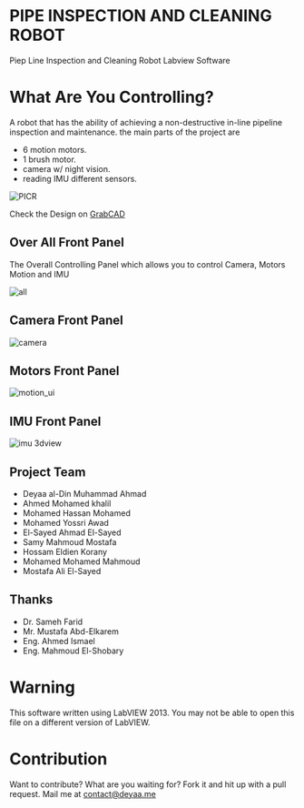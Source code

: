 # PIPE INSPECTION AND CLEANING ROBOT
Piep Line Inspection and Cleaning Robot Labview Software

# What Are You Controlling?
A robot that has the ability of achieving a non-destructive in-line pipeline inspection and maintenance.
the main parts of the project are 
- 6 motion motors.
- 1 brush motor.
- camera w/ night vision.
- reading IMU different sensors.

![PICR](https://user-images.githubusercontent.com/16267182/35386191-d835556a-01d3-11e8-9592-e991100e1568.png)

Check the Design on [GrabCAD ](https://grabcad.com/library/pipe-inspection-and-cleaning-robot-1)

## Over All Front Panel
The Overall Controlling Panel which allows you to control Camera, Motors Motion and IMU 

![all](https://user-images.githubusercontent.com/16267182/35386002-0919097a-01d3-11e8-8fad-537547fae273.PNG)

## Camera Front Panel
![camera](https://user-images.githubusercontent.com/16267182/35386088-5f5e7996-01d3-11e8-9c53-1044555ecd55.PNG)

## Motors Front Panel
![motion_ui](https://user-images.githubusercontent.com/16267182/35386102-7600f1b0-01d3-11e8-9bf3-e445b99afbb6.PNG)

## IMU Front Panel
![imu 3dview](https://user-images.githubusercontent.com/16267182/35386119-82b00f36-01d3-11e8-9c04-8ea620ba93a0.PNG)

## Project Team
- Deyaa al-Din Muhammad Ahmad
- Ahmed Mohamed khalil
- Mohamed Hassan Mohamed
- Mohamed Yossri Awad
- El-Sayed Ahmad El-Sayed
- Samy Mahmoud Mostafa
- Hossam Eldien Korany
- Mohamed Mohamed Mahmoud
- Mostafa Ali El-Sayed

## Thanks
- Dr. Sameh Farid
- Mr. Mustafa Abd-Elkarem
- Eng. Ahmed Ismael
- Eng. Mahmoud El-Shobary

# Warning 
This software written using LabVIEW 2013. You may not be able to open this file on a different version of LabVIEW. 

# Contribution
Want to contribute? What are you waiting for? Fork it and hit up with a pull request.
Mail me at contact@deyaa.me
